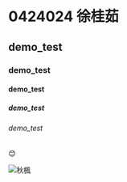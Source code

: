 # 0424024 徐桂茹
## demo_test
### demo_test
#### demo_test
##### demo_test
###### demo_test

:blush:

![](秋楓.jpg "秋楓")
